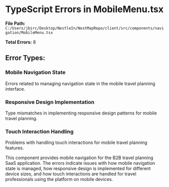 # TypeScript Errors in MobileMenu.tsx

**File Path:** `C:/Users/jbirc/Desktop/NestleIn/NestMapRepo/client/src/components/navigation/MobileMenu.tsx`

**Total Errors:** 8

## Error Types:

### Mobile Navigation State
Errors related to managing navigation state in the mobile travel planning interface.

### Responsive Design Implementation
Type mismatches in implementing responsive design patterns for mobile travel planning.

### Touch Interaction Handling
Problems with handling touch interactions for mobile travel planning features.

This component provides mobile navigation for the B2B travel planning SaaS application. The errors indicate issues with how mobile navigation state is managed, how responsive design is implemented for different device sizes, and how touch interactions are handled for travel professionals using the platform on mobile devices.
